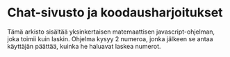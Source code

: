 
# Chat-sivusto ja koodausharjoitukset

Tämä arkisto sisältää yksinkertaisen matemaattisen javascript-ohjelman, joka toimii kuin laskin. Ohjelma kysyy 2 numeroa, jonka jälkeen se antaa käyttäjän päättää, kuinka he haluavat laskea numerot.

